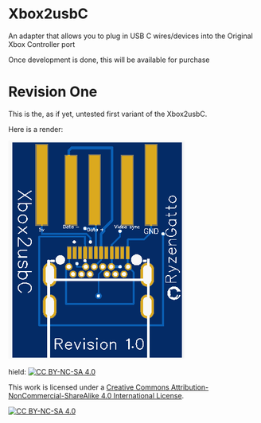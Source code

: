 # Xbox2usbC
An adapter that allows you to plug in USB C wires/devices into the Original Xbox Controller port

Once development is done, this will be available for purchase

# Revision One
This is the, as if yet, untested first variant of the Xbox2usbC. 

Here is a render:

![Render of version 1.0](https://github.com/RyzenGatto/Xbox2usbC/blob/d8a7ebdf93c8e7e2cece45f8f4296b526eb38515/xbox%20Pictures/Revision%201.0/Revision%201.0%20Render.PNG)

hield: [![CC BY-NC-SA 4.0][cc-by-nc-sa-shield]][cc-by-nc-sa]

This work is licensed under a
[Creative Commons Attribution-NonCommercial-ShareAlike 4.0 International License][cc-by-nc-sa].

[![CC BY-NC-SA 4.0][cc-by-nc-sa-image]][cc-by-nc-sa]

[cc-by-nc-sa]: http://creativecommons.org/licenses/by-nc-sa/4.0/
[cc-by-nc-sa-image]: https://licensebuttons.net/l/by-nc-sa/4.0/88x31.png
[cc-by-nc-sa-shield]: https://img.shields.io/badge/License-CC%20BY--NC--SA%204.0-lightgrey.svg
